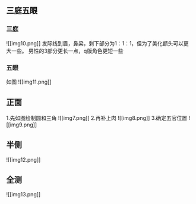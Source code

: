 ## 三庭五眼
### 三庭
![[img10.png]]
发际线到眉，鼻梁，剩下部分为1：1：1，但为了美化额头可以更大一些。
男性的3部分更长一点，q版角色更短一些
### 五眼
如图
![[img11.png]]
## 正面
1.先如图绘制圆和三角
![[img7.png]]
2.再补上肉
![[img8.png]]
3.确定五官位置
![[img9.png]]
## 半侧
![[img12.png]]
## 全测
![[img13.png]]